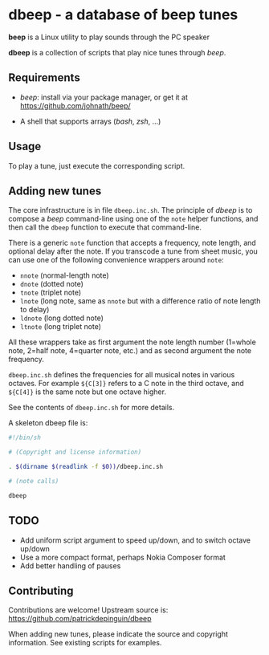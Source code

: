 # dbeep - a database of beep tunes

**beep** is a Linux utility to play sounds through the PC speaker

**dbeep** is a collection of scripts that play nice tunes through *beep*.

## Requirements

* *beep*: install via your package manager, or get it at
  https://github.com/johnath/beep/

* A shell that supports arrays (*bash*, *zsh*, ...)

## Usage

To play a tune, just execute the corresponding script.

## Adding new tunes

The core infrastructure is in file `dbeep.inc.sh`. The principle of *dbeep* is
to compose a *beep* command-line using one of the `note` helper functions, and
then call the `dbeep` function to execute that command-line.

There is a generic `note` function that accepts a frequency, note length, and
optional delay after the note. If you transcode a tune from sheet music, you can use one of the following convenience wrappers around `note`:

* `nnote` (normal-length note)
* `dnote` (dotted note)
* `tnote` (triplet note)
* `lnote` (long note, same as `nnote` but with a difference ratio of note length to delay)
* `ldnote` (long dotted note)
* `ltnote` (long triplet note)

All these wrappers take as first argument the note length number (1=whole note, 2=half note, 4=quarter note, etc.) and as second argument the note frequency.

`dbeep.inc.sh` defines the frequencies for all musical notes in various octaves.
For example `${C[3]}` refers to a C note in the third octave, and `${C[4]}` is the
same note but one octave higher.

See the contents of `dbeep.inc.sh` for more details.

A skeleton dbeep file is:
```sh
#!/bin/sh

# (Copyright and license information)

. $(dirname $(readlink -f $0))/dbeep.inc.sh

# (note calls)

dbeep
```

## TODO

* Add uniform script argument to speed up/down, and to switch octave up/down
* Use a more compact format, perhaps Nokia Composer format
* Add better handling of pauses

## Contributing

Contributions are welcome! Upstream source is:\
https://github.com/patrickdepinguin/dbeep

When adding new tunes, please indicate the source and copyright information.
See existing scripts for examples.

